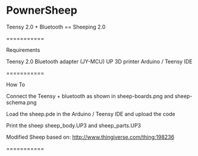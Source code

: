 PownerSheep
===========

Teensy 2.0 + Bluetooth == Sheeping 2.0

===========

Requirements

Teensy 2.0
Bluetooth adapter (JY-MCU)
UP 3D printer
Arduino / Teensy IDE

===========

How To

Connect the Teensy + bluetooth as shown in sheep-boards.png and sheep-schema.png

Load the sheep.pde in the Arduino / Teensy IDE and upload the code

Print the sheep sheep_body.UP3 and sheep_parts.UP3

Modified Sheep based on:
http://www.thingiverse.com/thing:198236

===========
